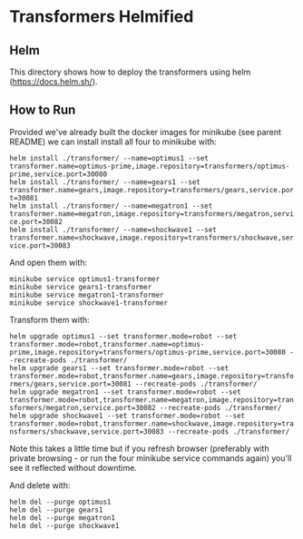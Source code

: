 # Transformers Helmified

## Helm

This directory shows how to deploy the transformers using helm (https://docs.helm.sh/).

## How to Run

Provided we've already built the docker images for minikube (see parent README) we can install install all four to minikube with:

`helm install ./transformer/ --name=optimus1 --set transformer.name=optimus-prime,image.repository=transformers/optimus-prime,service.port=30080` <br/>
`helm install ./transformer/ --name=gears1 --set transformer.name=gears,image.repository=transformers/gears,service.port=30081` <br/>
`helm install ./transformer/ --name=megatron1 --set transformer.name=megatron,image.repository=transformers/megatron,service.port=30082` <br/>
`helm install ./transformer/ --name=shockwave1 --set transformer.name=shockwave,image.repository=transformers/shockwave,service.port=30083` <br/>

And open them with:

`minikube service optimus1-transformer`<br/>
`minikube service gears1-transformer`<br/>
`minikube service megatron1-transformer`<br/>
`minikube service shockwave1-transformer`<br/>

Transform them with:

`helm upgrade optimus1 --set transformer.mode=robot --set transformer.mode=robot,transformer.name=optimus-prime,image.repository=transformers/optimus-prime,service.port=30080 --recreate-pods ./transformer/` <br/>
`helm upgrade gears1 --set transformer.mode=robot --set transformer.mode=robot,transformer.name=gears,image.repository=transformers/gears,service.port=30081 --recreate-pods ./transformer/` <br/>
`helm upgrade megatron1 --set transformer.mode=robot --set transformer.mode=robot,transformer.name=megatron,image.repository=transformers/megatron,service.port=30082 --recreate-pods ./transformer/` <br/>
`helm upgrade shockwave1 --set transformer.mode=robot --set transformer.mode=robot,transformer.name=shockwave,image.repository=transformers/shockwave,service.port=30083 --recreate-pods ./transformer/` <br/>

Note this takes a little time but if you refresh browser (preferably with private browsing - or run the four minikube service commands again) you'll see it reflected without downtime.

And delete with:

`helm del --purge optimus1`<br/>
`helm del --purge gears1`<br/>
`helm del --purge megatron1`<br/>
`helm del --purge shockwave1`<br/>